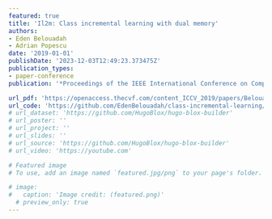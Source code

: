 ```yaml
---
featured: true
title: 'Il2m: Class incremental learning with dual memory'
authors:
- Eden Belouadah
- Adrian Popescu
date: '2019-01-01'
publishDate: '2023-12-03T12:49:23.373475Z'
publication_types:
- paper-conference
publication: '*Proceedings of the IEEE International Conference on Computer Vision*'

url_pdf: 'https://openaccess.thecvf.com/content_ICCV_2019/papers/Belouadah_IL2M_Class_Incremental_Learning_With_Dual_Memory_ICCV_2019_paper.pdf'
url_code: 'https://github.com/EdenBelouadah/class-incremental-learning/tree/master/il2m'
# url_dataset: 'https://github.com/HugoBlox/hugo-blox-builder'
# url_poster: ''
# url_project: ''
# url_slides: ''
# url_source: 'https://github.com/HugoBlox/hugo-blox-builder'
# url_video: 'https://youtube.com'

# Featured image
# To use, add an image named `featured.jpg/png` to your page's folder.

# image:
#   caption: 'Image credit: (featured.png)'
  # preview_only: true
---
```

